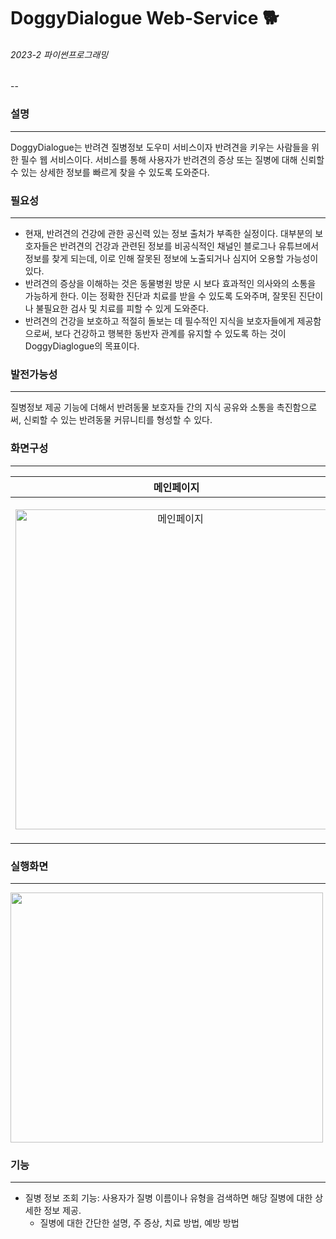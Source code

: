 # DoggyDialogue Web-Service 🐕
###### 2023-2 파이썬프로그래밍
--
### 설명
---
DoggyDialogue는 반려견 질병정보 도우미 서비스이자 반려견을 키우는 사람들을 위한 필수 웹 서비스이다.
서비스를 통해 사용자가 반려견의 증상 또는 질병에 대해 신뢰할 수 있는 상세한 정보를 빠르게 찾을 수 있도록 도와준다.

### 필요성
---
* 현재, 반려견의 건강에 관한 공신력 있는 정보 출처가 부족한 실정이다. 대부분의 보호자들은 반려견의 건강과 관련된 정보를 비공식적인 채널인 블로그나 유튜브에서 정보를 찾게 되는데, 이로 인해 잘못된 정보에 노출되거나 심지어 오용할 가능성이 있다.
* 반려견의 증상을 이해하는 것은 동물병원 방문 시 보다 효과적인 의사와의 소통을 가능하게 한다. 이는 정확한 진단과 치료를 받을 수 있도록 도와주며, 잘못된 진단이나 불필요한 검사 및 치료를 피할 수 있게 도와준다.
* 반려견의 건강을 보호하고 적절히 돌보는 데 필수적인 지식을 보호자들에게 제공함으로써, 보다 건강하고 행복한 동반자 관계를 유지할 수 있도록 하는 것이 DoggyDiaglogue의 목표이다.

### 발전가능성
---
질병정보 제공 기능에 더해서 반려동물 보호자들 간의 지식 공유와 소통을 촉진함으로써, 신뢰할 수 있는 반려동물 커뮤니티를 형성할 수 있다.

### 화면구성
---
|**메인페이지**|**질병정보페이지**|
|:---:|:---:|
|<img width="512" alt="메인페이지" src="https://github.com/MeMe4834/DoggyDialogue/assets/127177460/8b1ff5f4-3893-4f52-a320-f295d926ac95" align='left'/>|<img width="547" alt="메인페이지2" src="https://github.com/MeMe4834/DoggyDialogue/assets/127177460/2ee696bc-b540-44bc-b116-7fe7f41b664e" align='right/'>|

### 실행화면
---
<img src="https://github.com/MeMe4834/DoggyDialogue/assets/127177460/7224faba-3566-4e82-a5df-3c3ddd34ef9c" width="500" height="400">

### 기능
---
- 질병 정보 조회 기능: 사용자가 질병 이름이나 유형을 검색하면 해당 질병에 대한 상세한 정보 제공.
  - 질병에 대한 간단한 설명, 주 증상, 치료 방법, 예방 방법
